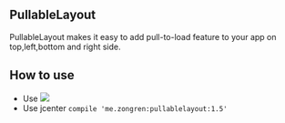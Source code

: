 ## PullableLayout
PullableLayout makes it easy to add pull-to-load feature to your app on top,left,bottom and right side.

## How to use
* Use [![](https://jitpack.io/v/zongren/PullableLayout.svg)](https://jitpack.io/#zongren/PullableLayout)
* Use jcenter `compile 'me.zongren:pullablelayout:1.5'`
